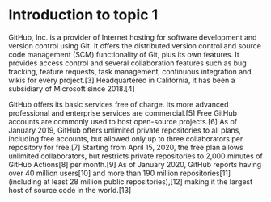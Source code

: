 # Introduction to topic 1
GitHub, Inc. is a provider of Internet hosting for software development and version control using Git. It offers the distributed version control and source code management (SCM) functionality of Git, plus its own features. It provides access control and several collaboration features such as bug tracking, feature requests, task management, continuous integration and wikis for every project.[3] Headquartered in California, it has been a subsidiary of Microsoft since 2018.[4]

GitHub offers its basic services free of charge. Its more advanced professional and enterprise services are commercial.[5] Free GitHub accounts are commonly used to host open-source projects.[6] As of January 2019, GitHub offers unlimited private repositories to all plans, including free accounts, but allowed only up to three collaborators per repository for free.[7] Starting from April 15, 2020, the free plan allows unlimited collaborators, but restricts private repositories to 2,000 minutes of GitHub Actions[8] per month.[9] As of January 2020, GitHub reports having over 40 million users[10] and more than 190 million repositories[11] (including at least 28 million public repositories),[12] making it the largest host of source code in the world.[13]
